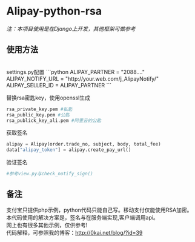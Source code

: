 Alipay-python-rsa
===========
*注：本项目使用是在Django上开发，其他框架可做参考*

## **使用方法** ##

<br>
settings.py配置
```python
ALIPAY_PARTNER = "2088...."
ALIPAY_NOTIFY_URL = "http://your.web.com/j_AlipayNotify/"
ALIPAY_SELLER_ID = ALIPAY_PARTNER
```

替换rsa密匙key，使用openssl生成
```python
rsa_private_key.pem #私匙
rsa_public_key.pem #公匙
rsa_publick_key_ali.pem #阿里云的公匙
```

获取签名
```python
alipay = Alipay(order.trade_no, subject, body, total_fee)
data["alipay_token"] = alipay.create_pay_url()
```

验证签名
```python
#参考view.py与check_notify_sign()
```

## **备注** ##
支付宝只提供php示例，python代码只能自己写。移动支付仅能使用RSA加密。
<br>
本代码使用的解决方案是，签名与在服务端实现,客户端调用api。
<br>
网上也有很多其他示例，仅供参考!
<br>
代码解释，可参照我的博客：http://0kai.net/blog/?id=39